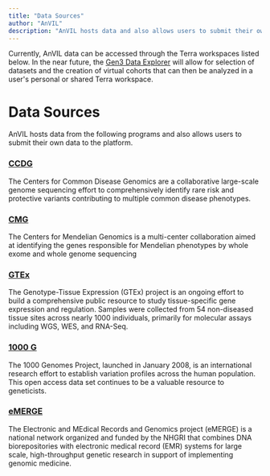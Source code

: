 ```yaml
---
title: "Data Sources"
author: "AnVIL"
description: "AnVIL hosts data and also allows users to submit their own data to the platform."
---
```


Currently, AnVIL data can be accessed through the Terra workspaces listed below. In the near future, the [Gen3 Data Explorer](https://gen3.org/) will allow for selection of datasets and the creation of virtual cohorts that can then be analyzed in a user's personal or shared Terra workspace.

# Data Sources 

AnVIL hosts data from the following programs and also allows users to submit their own data to the platform.

### [CCDG](https://www.genome.gov/Funded-Programs-Projects/NHGRI-Genome-Sequencing-Program/Centers-for-Common-Disease-Genomics) 

The Centers for Common Disease Genomics are a collaborative large-scale genome sequencing effort to comprehensively identify rare risk and protective variants contributing to multiple common disease phenotypes.

### [CMG](https://www.genome.gov/Funded-Programs-Projects/NHGRI-Genome-Sequencing-Program/Centers-for-Mendelian-Genomics-CMG)

The Centers for Mendelian Genomics is a multi-center collaboration aimed at identifying the genes responsible for Mendelian phenotypes by whole exome and whole genome sequencing

### [GTEx](https://gtexportal.org/home/)

The Genotype-Tissue Expression (GTEx) project is an ongoing effort to build a comprehensive public resource to study tissue-specific gene expression and regulation. Samples were collected from 54 non-diseased tissue sites across nearly 1000 individuals, primarily for molecular assays including WGS, WES, and RNA-Seq.

### [1000 G](https://www.internationalgenome.org/)

The 1000 Genomes Project, launched in January 2008, is an international research effort to establish variation profiles across the human population. This open access data set continues to be a valuable resource to geneticists. 

### [eMERGE](https://emerge-network.org/)

The Electronic and MEdical Records and Genomics project (eMERGE) is a national network organized and funded by the NHGRI that combines DNA biorepositories with electronic medical record (EMR) systems for large scale, high-throughput genetic research in support of implementing genomic medicine.

